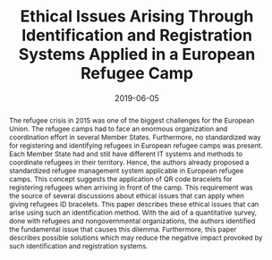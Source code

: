 ---
abstract: The refugee crisis in 2015 was one of the biggest challenges for the European
  Union. The refugee camps had to face an enormous organization and coordination effort
  in several Member States. Furthermore, no standardized way for registering and identifying
  refugees in European refugee camps was present. Each Member State had and still
  have different IT systems and methods to coordinate refugees in their territory.
  Hence, the authors already proposed a standardized refugee management system applicable
  in European refugee camps. This concept suggests the application of QR code bracelets
  for registering refugees when arriving in front of the camp. This requirement was
  the source of several discussions about ethical issues that can apply when giving
  refugees ID bracelets. This paper describes these ethical issues that can arise
  using such an identification method. With the aid of a quantitative survey, done
  with refugees and nongovernmental organizations, the authors identified the fundamental
  issue that causes this dilemma. Furthermore, this paper describes possible solutions
  which may reduce the negative impact provoked by such identification and registration
  systems.
authors:
- René Lamber
- Karl Pinter
- Andreas Aigner
- Martin Reiterer
- Karin Kappel
- Thomas Grechenig
date: '2019-06-05'
featured: false
links:
- name: Publik
  url: https://publik.tuwien.ac.at/showentry.php?ID=285310&lang=2
publication: 'Vortrag: 9th International Conference on Advanced Computer Information
  Technologies (ACIT), Ceske Budejovice, Czech Republic; 05.06.2019 - 07.06.2019;
  in: "Proceedings of the 9th International Conference on Advanced Computer Information
  Technologies (ACIT)", (2019), ISBN: 978-1-7281-0450-8; S. 1 - 5'
publication_types:
- '1'
publishDate: '2019-06-05'
title: Ethical Issues Arising Through Identification and Registration Systems Applied
  in a European Refugee Camp
url_pdf: ''
---